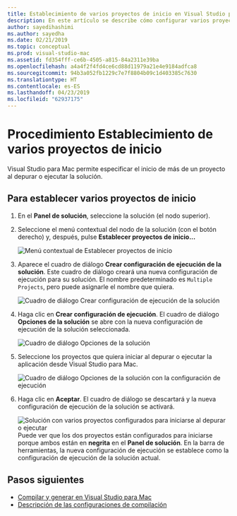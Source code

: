 ```yaml
---
title: Establecimiento de varios proyectos de inicio en Visual Studio para Mac
description: En este artículo se describe cómo configurar varios proyectos para que se inicien al ejecutar o depurar.
author: sayedihashimi
ms.author: sayedha
ms.date: 02/21/2019
ms.topic: conceptual
ms.prod: visual-studio-mac
ms.assetid: fd354fff-ce6b-4505-a815-84a2311e39ba
ms.openlocfilehash: a4a4f2f4fd4ce6cd88d11979a21e4e9184adfca8
ms.sourcegitcommit: 94b3a052fb1229c7e7f8804b09c1d403385c7630
ms.translationtype: HT
ms.contentlocale: es-ES
ms.lasthandoff: 04/23/2019
ms.locfileid: "62937175"
---
```

# <a name="how-to-set-multiple-startup-projects"></a>Procedimiento Establecimiento de varios proyectos de inicio

Visual Studio para Mac permite especificar el inicio de más de un proyecto al depurar o ejecutar la solución.

## <a name="to-set-multiple-startup-projects"></a>Para establecer varios proyectos de inicio

1. En el **Panel de solución**, seleccione la solución (el nodo superior).

2. Seleccione el menú contextual del nodo de la solución (con el botón derecho) y, después, pulse **Establecer proyectos de inicio...**

   ![Menú contextual de Establecer proyectos de inicio](media/startup-proj-ctx-menu.png)

3. Aparece el cuadro de diálogo **Crear configuración de ejecución de la solución**. Este cuadro de diálogo creará una nueva configuración de ejecución para su solución. El nombre predeterminado es `Multiple Projects`, pero puede asignarle el nombre que quiera.

   ![Cuadro de diálogo Crear configuración de ejecución de la solución](media/create-sln-run-config.png)

4. Haga clic en **Crear configuración de ejecución**. El cuadro de diálogo **Opciones de la solución** se abre con la nueva configuración de ejecución de la solución seleccionada.

   ![Cuadro de diálogo Opciones de la solución](media/sln-options-run-config-multi-projects.png)

5. Seleccione los proyectos que quiera iniciar al depurar o ejecutar la aplicación desde Visual Studio para Mac.

   ![Cuadro de diálogo Opciones de la solución con la configuración de ejecución](media/sln-options-run-config-multi-projects-configured.png)

6. Haga clic en **Aceptar**. El cuadro de diálogo se descartará y la nueva configuración de ejecución de la solución se activará.

   ![Solución con varios proyectos configurados para iniciarse al depurar o ejecutar](media/startup-project-configured.png) Puede ver que los dos proyectos están configurados para iniciarse porque ambos están en **negrita** en el **Panel de solución**. En la barra de herramientas, la nueva configuración de ejecución se establece como la configuración de ejecución de la solución actual.

## <a name="next-steps"></a>Pasos siguientes

- [Compilar y generar en Visual Studio para Mac](compiling-and-building.md)
- [Descripción de las configuraciones de compilación](configurations.md)